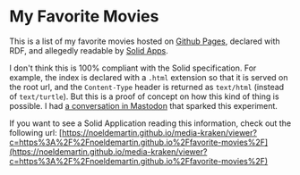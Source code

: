 # My Favorite Movies

This is a list of my favorite movies hosted on [Github Pages](https://pages.github.com/), declared with RDF, and allegedly readable by [Solid Apps](https://solidproject.org/).

I don't think this is 100% compliant with the Solid specification. For example, the index is declared with a `.html` extension so that it is served on the root url, and the `Content-Type` header is returned as `text/html` (instead of `text/turtle`). But this is a proof of concept on how this kind of thing is possible. I had [a conversation in Mastodon](https://kosmos.social/@colby/105650506657088266) that sparked this experiment.

If you want to see a Solid Application reading this information, check out the following url: [https://noeldemartin.github.io/media-kraken/viewer?c=https%3A%2F%2Fnoeldemartin.github.io%2Ffavorite-movies%2F](https://noeldemartin.github.io/media-kraken/viewer?c=https%3A%2F%2Fnoeldemartin.github.io%2Ffavorite-movies%2F)
